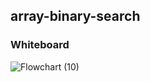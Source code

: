 ## array-binary-search
### Whiteboard

![Flowchart (10)](https://user-images.githubusercontent.com/98964675/162521173-afd015de-1a78-4a31-a03f-72c89fd4a1ad.jpg)

